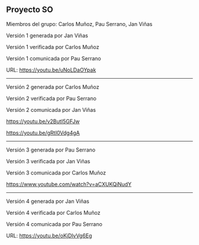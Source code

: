 ## Proyecto SO
Miembros del grupo: Carlos Muñoz, Pau Serrano, Jan Viñas

Versión 1 generada por Jan Viñas

Versión 1 verificada por Carlos Muñoz

Versión 1 comunicada por Pau Serrano

URL: https://youtu.be/uNoLDaOYpak

---

Versión 2 generada por Carlos Muñoz

Versión 2 verificada por Pau Serrano

Versión 2 comunicada por Jan Viñas

https://youtu.be/v2ButI5GFJw

https://youtu.be/gRtI0Vdg4gA

---

Versión 3 generada por Pau Serrano

Versión 3 verificada por Jan Viñas

Versión 3 comunicada por Carlos Muñoz

https://www.youtube.com/watch?v=aCXUKQiNudY

---

Versión 4 generada por Jan Viñas

Versión 4 verificada por Carlos Muñoz

Versión 4 comunicada por Pau Serrano

URL: https://youtu.be/oKjDlvVg6Eg